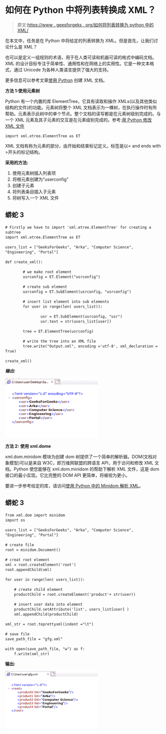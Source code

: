 # 如何在 Python 中将列表转换成 XML？

> 原文:[https://www . geesforgeks . org/如何将列表转换为 python 中的 XML/](https://www.geeksforgeeks.org/how-to-convert-lists-to-xml-in-python/)

在本文中，任务是在 Python 中将给定的列表转换为 XML。但是首先，让我们讨论什么是 XML？

也可以是定义一组规则的术语，用于在人类可读和机器可读的格式中编码文档。XML 的设计目标专注于简单性、通用性和在网络上的实用性。它是一种文本格式，通过 Unicode 为各种人类语言提供了强大的支持。

更多信息可以参考文章[使用 Python](https://www.geeksforgeeks.org/create-xml-documents-using-python/) 创建 XML 文档。

**方法 1:使用元素树**

Python 有一个内置的库 ElementTree，它具有读取和操作 XMLs(以及其他类似结构的文件)的功能。元素树将整个 XML 文档表示为一棵树，在执行操作时有所帮助。元素表示此树中的单个节点。整个文档的读写都是在元素树级别完成的。与一个 XML 元素及其子元素的交互是在元素级别完成的。参考:[用 Python 修改 XML 文件](https://www.geeksforgeeks.org/modify-xml-files-with-python/)

```
import xml.etree.ElementTree as ET
```

XML 文档有称为元素的部分，由开始和结束标记定义。标签是以< and ends with >开头的标记结构。

**采用的方法:**

1.  使用元素树插入列表项
2.  将根元素创建为“userconfig”
3.  创建子元素
4.  将列表条目插入子元素
5.  将树写入一个 XML 文件

## 蟒蛇 3

```
# Firstly we have to import 'xml.etree.ElementTree' for creating a subtree
import xml.etree.ElementTree as ET

users_list = ["GeeksForGeeks", "Arka", "Computer Science", "Engineering", "Portal"]

def create_xml():

        # we make root element
        usrconfig = ET.Element("usrconfig")

        # create sub element
        usrconfig = ET.SubElement(usrconfig, "usrconfig")

        # insert list element into sub elements
        for user in range(len( users_list)):

                usr = ET.SubElement(usrconfig, "usr")
                usr.text = str(users_list[user])

        tree = ET.ElementTree(usrconfig)

        # write the tree into an XML file
        tree.write("Output.xml", encoding ='utf-8', xml_declaration = True)

create_xml()
```

***输出:***

![](img/dcc559c002ab07802521fc4fbcd8a69b.png)

**方法 2:** **使用 xml.dome**

xml.dom.minidom 模块为创建 dom 树提供了一个简单的解析器。DOM(文档对象模型)可以是来自 W3C，即万维网联盟的跨语言 API，用于访问和修改 XML 文档。Python 使您能够在 xml.dom.minidom 的帮助下解析 XML 文件，这是 dom 接口的最小实现。它比完整的 DOM API 更简单，将被视为更小。

要进一步参考给定的库，请访问[使用 Python 中的 Minidom 解析 XML](https://www.geeksforgeeks.org/parse-xml-using-minidom-in-python/)。

## 蟒蛇 3

```
from xml.dom import minidom 
import os 

users_list = ["GeeksForGeeks", "Arka", "Computer Science", "Engineering", "Portal"]

# create file
root = minidom.Document() 

# creat root element
xml = root.createElement('root') 
root.appendChild(xml) 

for user in range(len( users_list)):

    # create child element
    productChild = root.createElement('product'+ str(user))

    # insert user data into element
    productChild.setAttribute('list', users_list[user] ) 
    xml.appendChild(productChild) 

xml_str = root.toprettyxml(indent ="\t") 

# save file
save_path_file = "gfg.xml"

with open(save_path_file, "w") as f: 
    f.write(xml_str) 
```

**输出:**

![](img/7a8a08d031717193db6b68c0ab829a42.png)